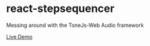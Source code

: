 # react-stepsequencer
 Messing around with the ToneJs-Web Audio framework
 
 [Live Demo](https://mirosteiger.github.io/react-stepsequencer)
